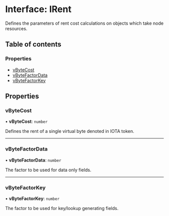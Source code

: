# Interface: IRent

Defines the parameters of rent cost calculations on objects which take node resources.

## Table of contents

### Properties

- [vByteCost](IRent.md#vbytecost)
- [vByteFactorData](IRent.md#vbytefactordata)
- [vByteFactorKey](IRent.md#vbytefactorkey)

## Properties

### vByteCost

• **vByteCost**: `number`

Defines the rent of a single virtual byte denoted in IOTA token.

___

### vByteFactorData

• **vByteFactorData**: `number`

The factor to be used for data only fields.

___

### vByteFactorKey

• **vByteFactorKey**: `number`

The factor to be used for key/lookup generating fields.
